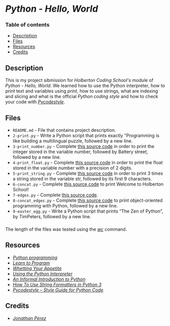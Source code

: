 # *Python - Hello, World*

### Table of contents

- [Description](#description)
- [Files](#files)
- [Resources](#resources)
- [Credits](#credits)

## Description

This is my project sibmission for *Holberton Coding School's* module of *Python - Hello, World*. We learned how to use the Python interpreter, how to print text and variables using *print*, how to use strings, what are indexing and slicing and what is the official *Python coding style* and how to check your code with *[Pycodestyle](https://pypi.org/project/pycodestyle/)*.

## Files

- `README.md` - File that contains project description.
- `2-print.py` - Write a Python script that prints exactly "Programming is like building a multilingual puzzle, followed by a new line.
- `3-print_number.py` - Complete [this source code](https://github.com/hs-hq/0x00.py/blob/main/3-print_number.py) in order to print the integer stored in the variable number, followed by Battery street, followed by a new line.
- `4-print_float.py` - Complete [this source code](https://github.com/hs-hq/0x00.py/blob/main/4-print_float.py) in order to print the float stored in the variable number with a precision of 2 digits.
- `5-print_string.py` - Complete [this source code](https://github.com/hs-hq/0x00.py/blob/main/5-print_string.py) in order to print 3 times a string stored in the variable str, followed by its first 9 characters.
- `6-concat.py` - Complete [this source code](https://github.com/hs-hq/0x00.py/blob/main/6-concat.py) to print Welcome to Holberton School!
- `7-edges.py` - Complete [this source code](https://github.com/hs-hq/0x00.py/blob/main/7-edges.py).
- `8-concat_edges.py` - Complete [this source code](https://github.com/hs-hq/0x00.py/blob/main/8-concat_edges.py) to print object-oriented programming with Python, followed by a new line.
- `9-easter_egg.py` - Write a Python script that prints “The Zen of Python”, by TimPeters, followed by a new line.

###

The length of the files was tested using the *[wc](https://www.geeksforgeeks.org/wc-command-linux-examples/)* command.

###

## Resources

- *[Python programming](https://intranet.hbtn.io/concepts/896)*
- *[Learn to Program](https://www.youtube.com/playlist?list=PLGLfVvz_LVvTn3cK5e6LjhgGiSeVlIRwt)*
- *[Whetting Your Appetite](https://docs.python.org/3/tutorial/appetite.html)*
- *[Using the Python Interpreter](https://docs.python.org/3/tutorial/interpreter.html)*
- *[An Informal Introduction to Python](https://docs.python.org/3/tutorial/introduction.html)*
- *[How To Use String Formatters in Python 3](https://realpython.com/python-f-strings)*
- *[Pycodestyle – Style Guide for Python Code](https://pypi.org/project/pycodestyle/)*

## Credits

- *[Jonathan Pérez](https://github.com/prodjohnper)*
